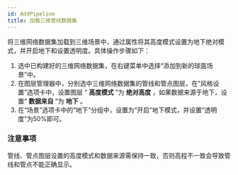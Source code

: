```yaml
---
id: AddPipeline
title: 加载三维管线数据集  
---  
```

将三维网络数据集加载到三维场景中，通过属性将其高度模式设置为地下绝对模式，并开启地下和设置透明度。具体操作步骤如下：

  1. 选中已构建好的三维网络数据集，在右键菜单中选择“添加到新的球面场景”中。
  2. 在图层管理器中，分别选中三维网络数据集的管线和管点图层，在“风格设置”选项卡中，设置图层 “ **高度模式** ”为 **绝对高度** ，如果数据来源于地下，设置“ **数据来自** ”为 **地下** 。
  3. 在“场景”选项卡中的“地下”分组中，设置为“开启”地下模式，并设置“透明度”为50%即可。

### 注意事项

管线、管点图层设置的高度模式和数据来源需保持一致，否则高程不一致会导致管线和管点不能正确显示。

  





